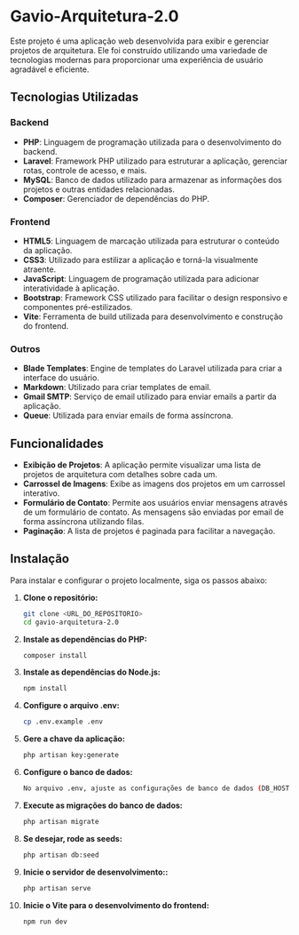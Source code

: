 # Gavio-Arquitetura-2.0

Este projeto é uma aplicação web desenvolvida para exibir e gerenciar projetos de arquitetura. Ele foi construído utilizando uma variedade de tecnologias modernas para proporcionar uma experiência de usuário agradável e eficiente.

## Tecnologias Utilizadas

### Backend

- **PHP**: Linguagem de programação utilizada para o desenvolvimento do backend.
- **Laravel**: Framework PHP utilizado para estruturar a aplicação, gerenciar rotas, controle de acesso, e mais.
- **MySQL**: Banco de dados utilizado para armazenar as informações dos projetos e outras entidades relacionadas.
- **Composer**: Gerenciador de dependências do PHP.

### Frontend

- **HTML5**: Linguagem de marcação utilizada para estruturar o conteúdo da aplicação.
- **CSS3**: Utilizado para estilizar a aplicação e torná-la visualmente atraente.
- **JavaScript**: Linguagem de programação utilizada para adicionar interatividade à aplicação.
- **Bootstrap**: Framework CSS utilizado para facilitar o design responsivo e componentes pré-estilizados.
- **Vite**: Ferramenta de build utilizada para desenvolvimento e construção do frontend.
  
### Outros

- **Blade Templates**: Engine de templates do Laravel utilizada para criar a interface do usuário.
- **Markdown**: Utilizado para criar templates de email.
- **Gmail SMTP**: Serviço de email utilizado para enviar emails a partir da aplicação.
- **Queue**: Utilizada para enviar emails de forma assíncrona.

## Funcionalidades

- **Exibição de Projetos**: A aplicação permite visualizar uma lista de projetos de arquitetura com detalhes sobre cada um.
- **Carrossel de Imagens**: Exibe as imagens dos projetos em um carrossel interativo.
- **Formulário de Contato**: Permite aos usuários enviar mensagens através de um formulário de contato. As mensagens são enviadas por email de forma assíncrona utilizando filas.
- **Paginação**: A lista de projetos é paginada para facilitar a navegação.

## Instalação

Para instalar e configurar o projeto localmente, siga os passos abaixo:

1. **Clone o repositório:**
   ```bash
   git clone <URL_DO_REPOSITORIO>
   cd gavio-arquitetura-2.0

2. **Instale as dependências do PHP:**
    ```bash
    composer install

3. **Instale as dependências do Node.js:**
    ```bash
    npm install

4. **Configure o arquivo .env:**
    ```bash
    cp .env.example .env

5. **Gere a chave da aplicação:**
    ```bash
    php artisan key:generate

6. **Configure o banco de dados:**
    ```bash
    No arquivo .env, ajuste as configurações de banco de dados (DB_HOST, DB_PORT, DB_DATABASE, DB_USERNAME, DB_PASSWORD) conforme necessário.

7. **Execute as migrações do banco de dados:**
    ```bash
    php artisan migrate

7. **Se desejar, rode as seeds:**
    ```bash
    php artisan db:seed

9. **Inicie o servidor de desenvolvimento::**
    ```bash
    php artisan serve

10. **Inicie o Vite para o desenvolvimento do frontend:**
    ```bash
    npm run dev


